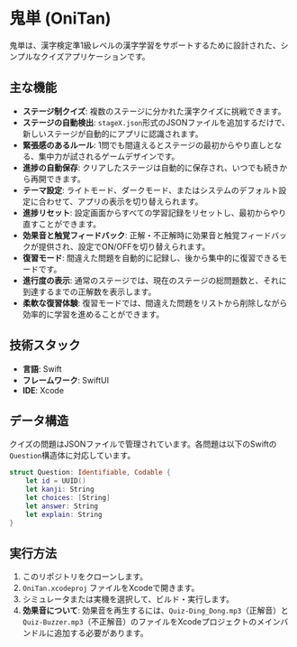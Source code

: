 # 鬼単 (OniTan)

鬼単は、漢字検定準1級レベルの漢字学習をサポートするために設計された、シンプルなクイズアプリケーションです。

## 主な機能

- **ステージ制クイズ**: 複数のステージに分かれた漢字クイズに挑戦できます。
- **ステージの自動検出**: `stageX.json`形式のJSONファイルを追加するだけで、新しいステージが自動的にアプリに認識されます。
- **緊張感のあるルール**: 1問でも間違えるとステージの最初からやり直しとなる、集中力が試されるゲームデザインです。
- **進捗の自動保存**: クリアしたステージは自動的に保存され、いつでも続きから再開できます。
- **テーマ設定**: ライトモード、ダークモード、またはシステムのデフォルト設定に合わせて、アプリの表示を切り替えられます。
- **進捗リセット**: 設定画面からすべての学習記録をリセットし、最初からやり直すことができます。
- **効果音と触覚フィードバック**: 正解・不正解時に効果音と触覚フィードバックが提供され、設定でON/OFFを切り替えられます。
- **復習モード**: 間違えた問題を自動的に記録し、後から集中的に復習できるモードです。
- **進行度の表示**: 通常のステージでは、現在のステージの総問題数と、それに到達するまでの正解数を表示します。
- **柔軟な復習体験**: 復習モードでは、間違えた問題をリストから削除しながら効率的に学習を進めることができます。

## 技術スタック

- **言語**: Swift
- **フレームワーク**: SwiftUI
- **IDE**: Xcode

## データ構造

クイズの問題はJSONファイルで管理されています。各問題は以下のSwiftの`Question`構造体に対応しています。

```swift
struct Question: Identifiable, Codable {
    let id = UUID()
    let kanji: String
    let choices: [String]
    let answer: String
    let explain: String
}
```

## 実行方法

1.  このリポジトリをクローンします。
2.  `OniTan.xcodeproj` ファイルをXcodeで開きます。
3.  シミュレータまたは実機を選択して、ビルド・実行します。
4.  **効果音について**: 効果音を再生するには、`Quiz-Ding_Dong.mp3`（正解音）と`Quiz-Buzzer.mp3`（不正解音）のファイルをXcodeプロジェクトのメインバンドルに追加する必要があります。